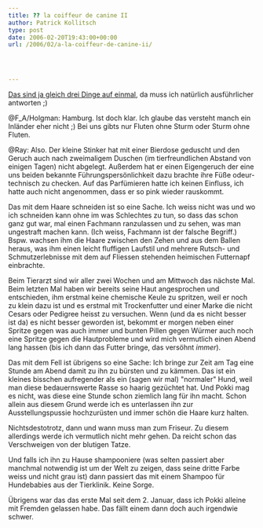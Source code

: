 ```yaml
---
title: ?? la coiffeur de canine II
author: Patrick Kollitsch
type: post
date: 2006-02-20T19:43:00+00:00
url: /2006/02/a-la-coiffeur-de-canine-ii/




---
```

[Das sind ja gleich drei Dinge auf einmal][1], da muss ich nat&uuml;rlich ausf&uuml;hrlicher antworten ;)

@F_A/Holgman: Hamburg. Ist doch klar. Ich glaube das versteht manch ein Inl&auml;nder eher nicht ;) Bei uns gibts nur Fluten ohne Sturm oder Sturm ohne Fluten.

@Ray: Also. Der kleine Stinker hat mit einer Bierdose geduscht und den Geruch auch nach zweimaligem Duschen (im tierfreundlichen Abstand von einigen Tagen) nicht abgelegt. Au&szlig;erdem hat er einen Eigengeruch der eine uns beiden bekannte F&uuml;hrungspers&ouml;nlichkeit dazu brachte ihre F&uuml;&szlig;e odeur-technisch zu checken. Auf das Parf&uuml;mieren hatte ich keinen Einfluss, ich hatte auch nicht angenommen, dass er so pink wieder rauskommt.

Das mit dem Haare schneiden ist so eine Sache. Ich weiss nicht was und wo ich schneiden kann ohne im was Schlechtes zu tun, so dass das schon ganz gut war, mal einen Fachmann ranzulassen und zu sehen, was man ungestraft machen kann. (Ich weiss, Fachmann ist der falsche Begriff.) Bspw. wachsen ihm die Haare zwischen den Zehen und aus dem Ballen heraus, was ihm einen leicht fluffigen Laufstil und mehrere Rutsch- und Schmutzerlebnisse mit dem auf Fliessen stehenden heimischen Futternapf einbrachte. 

Beim Tierarzt sind wir aller zwei Wochen und am Mittwoch das n&auml;chste Mal. Beim letzten Mal haben wir bereits seine Haut angesprochen und entschieden, ihm erstmal keine chemische Keule zu spritzen, weil er noch zu klein dazu ist und es erstmal mit Trockenfutter und einer Marke die nicht Cesars oder Pedigree heisst zu versuchen. Wenn (und da es nicht besser ist da) es nicht besser geworden ist, bekommt er morgen neben einer Spritze gegen was auch immer und bunten Pillen gegen W&uuml;rmer auch noch eine Spritze gegen die Hautprobleme und wird mich vermutlich einen Abend lang hassen (bis ich dann das Futter bringe, das vers&ouml;hnt _immer_).

Das mit dem Fell ist &uuml;brigens so eine Sache: Ich bringe zur Zeit am Tag eine Stunde am Abend damit zu ihn zu b&uuml;rsten und zu k&auml;mmen. Das ist ein kleines bisschen aufregender als ein (sagen wir mal) "normaler" Hund, weil man diese bedauernswerte Rasse so haarig gez&uuml;chtet hat. Und Pokki mag es nicht, was diese eine Stunde schon ziemlich lang f&uuml;r ihn macht. Schon allein aus diesem Grund werde ich es unterlassen ihn zur Ausstellungspussie hochzur&uuml;sten und immer sch&ouml;n die Haare kurz halten.

Nichtsdestotrotz, dann und wann muss man zum Friseur. Zu diesem allerdings werde ich vermutlich nicht mehr gehen. Da reicht schon das Verschweigen von der blutigen Tatze.

Und falls ich ihn zu Hause shampooniere (was selten passiert aber manchmal notwendig ist um der Welt zu zeigen, dass seine dritte Farbe weiss und nicht grau ist) dann passiert das mit einem Shampoo f&uuml;r Hundebabies aus der Tierklinik. Keine Sorge.

&Uuml;brigens war das das erste Mal seit dem 2. Januar, dass ich Pokki alleine mit Fremden gelassen habe. Das f&auml;llt einem dann doch auch irgendwie schwer.

 [1]: http://die.schreibbloga.de/weblog/653/a-la-coiffeur-de-canine